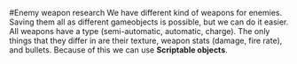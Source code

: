 #Enemy weapon research
We have different kind of weapons for enemies. Saving them all as different gameobjects is possible, but we can do it easier. All weapons have a type (semi-automatic, automatic, charge). The only things that they differ in are their texture, weapon stats (damage, fire rate), and bullets. Because of this we can use **Scriptable objects**.